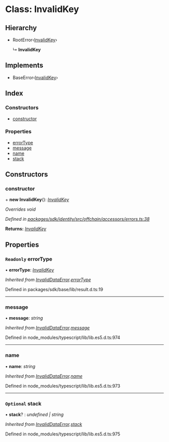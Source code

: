 # Class: InvalidKey

## Hierarchy

* RootError‹[InvalidKey](../enums/_offchain_accessors_errors_.schemaerrortypes.md#invalidkey)›

  ↳ **InvalidKey**

## Implements

* BaseError‹[InvalidKey](../enums/_offchain_accessors_errors_.schemaerrortypes.md#invalidkey)›

## Index

### Constructors

* [constructor](_offchain_accessors_errors_.invalidkey.md#constructor)

### Properties

* [errorType](_offchain_accessors_errors_.invalidkey.md#readonly-errortype)
* [message](_offchain_accessors_errors_.invalidkey.md#message)
* [name](_offchain_accessors_errors_.invalidkey.md#name)
* [stack](_offchain_accessors_errors_.invalidkey.md#optional-stack)

## Constructors

###  constructor

\+ **new InvalidKey**(): *[InvalidKey](_offchain_accessors_errors_.invalidkey.md)*

*Overrides void*

*Defined in [packages/sdk/identity/src/offchain/accessors/errors.ts:38](https://github.com/celo-org/celo-monorepo/blob/master/packages/sdk/identity/src/offchain/accessors/errors.ts#L38)*

**Returns:** *[InvalidKey](_offchain_accessors_errors_.invalidkey.md)*

## Properties

### `Readonly` errorType

• **errorType**: *[InvalidKey](../enums/_offchain_accessors_errors_.schemaerrortypes.md#invalidkey)*

*Inherited from [InvalidDataError](_offchain_accessors_errors_.invaliddataerror.md).[errorType](_offchain_accessors_errors_.invaliddataerror.md#readonly-errortype)*

Defined in packages/sdk/base/lib/result.d.ts:19

___

###  message

• **message**: *string*

*Inherited from [InvalidDataError](_offchain_accessors_errors_.invaliddataerror.md).[message](_offchain_accessors_errors_.invaliddataerror.md#message)*

Defined in node_modules/typescript/lib/lib.es5.d.ts:974

___

###  name

• **name**: *string*

*Inherited from [InvalidDataError](_offchain_accessors_errors_.invaliddataerror.md).[name](_offchain_accessors_errors_.invaliddataerror.md#name)*

Defined in node_modules/typescript/lib/lib.es5.d.ts:973

___

### `Optional` stack

• **stack**? : *undefined | string*

*Inherited from [InvalidDataError](_offchain_accessors_errors_.invaliddataerror.md).[stack](_offchain_accessors_errors_.invaliddataerror.md#optional-stack)*

Defined in node_modules/typescript/lib/lib.es5.d.ts:975
